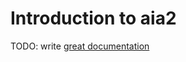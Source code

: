 # Introduction to aia2

TODO: write [great documentation](http://jacobian.org/writing/what-to-write/)
